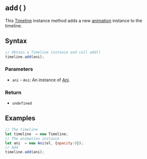 # `add()`
This [Timeline](/firedom/api/ani/Timeline/README.md) instance method adds a new [animation](/firedom/api/ani/Ani/README.md) instance to the timeline.

## Syntax

```js
// Obtain a Timeline instance and call add()
timeline.add(ani);
```

### Parameters
+ `ani` - `Ani`: An instance of [Ani](/firedom/api/ani/Ani/README.md).

### Return
+ `undefined`

## Examples

```js
// The timeline
let timeline  = new Timeline;
// The animation instance
let ani  = new Ani(el, {opacity:0});
// Add
timeline.add(ani);
```